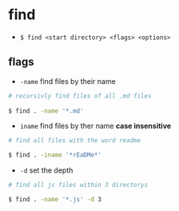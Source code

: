 # find
* `$ find <start directory> <flags> <options>`
## flags
* `-name` find files by their name
``` sh
# recursivly find files of all .md files
 
$ find . -name '*.md'
```
* `iname` find files by ther name **case insensitive**
``` sh
# find all files with the word readme

$ find . -iname '*rEaDMe*'
```
* `-d` set the depth
``` sh
# find all js files within 3 directorys

$ find . -name '*.js' -d 3
```
